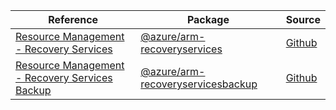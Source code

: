 | Reference | Package | Source |
|---|---|---|
|[Resource Management - Recovery Services](arm-recoveryservices-readme.md)|[@azure/arm-recoveryservices](https://www.npmjs.com/package/@azure/arm-recoveryservices)|[Github](https://github.com/Azure/azure-sdk-for-js/blob/main/sdk/recoveryservices/arm-recoveryservices)|
|[Resource Management - Recovery Services Backup](arm-recoveryservicesbackup-readme.md)|[@azure/arm-recoveryservicesbackup](https://www.npmjs.com/package/@azure/arm-recoveryservicesbackup)|[Github](https://github.com/Azure/azure-sdk-for-js/blob/main/sdk/recoveryservicesbackup/arm-recoveryservicesbackup)|
